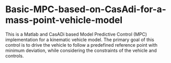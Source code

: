 # Basic-MPC-based-on-CasAdi-for-a-mass-point-vehicle-model
This is a Matlab and CasADi based Model Predictive Control (MPC) implementation for a kinematic vehicle model. The primary goal of this control is to drive the vehicle to follow a predefined reference point with minimum deviation, while considering the constraints of the vehicle and controls.
